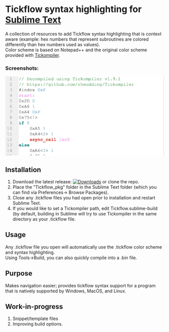 # Tickflow syntax highlighting for [Sublime Text](https://www.sublimetext.com)
A collection of resources to add Tickflow syntax highlighting that is context aware (example: hex numbers that represent subroutines are colored differently than hex numbers used as values).  
Color scheme is based on Notepad++ and the original color scheme provided with [Tickompiler](https://github.com/rhmodding/Tickompiler).


### Screenshots:
![screenshots](https://github.com/optiMiskit/tickflow-syntax-highlighting-for-sublime/blob/main/Screenshots.gif)

## Installation
1. Download the latest release: [![Downloads](https://img.shields.io/github/downloads/optiMiskit/tickflow-syntax-highlighting-for-sublime/total.svg)](https://github.com/optiMiskit/tickflow-syntax-highlighting-for-sublime/releases) or clone the repo.  
2. Place the "Tickflow_pkg" folder in the Sublime Text folder (which you can find via Preferences-> Browse Packages).  
3. Close any .tickflow files you had open prior to installation and restart Sublime Text.  
4. If you would like to set a Tickompiler path, edit Tickflow.sublime-build (by default, building in Sublime will try to use Tickompiler in the same directory as your .tickflow file.

## Usage
Any .tickflow file you open will automatically use the .tickflow color scheme and syntax highlighting.  
Using Tools->Build, you can also quickly compile into a .bin file.

    
## Purpose
Makes navigation easier; provides tickflow syntax support for a program that is natively supported by Windows, MacOS, and Linux.

## Work-in-progress
1. Snippet/template files
2. Improving build options.
